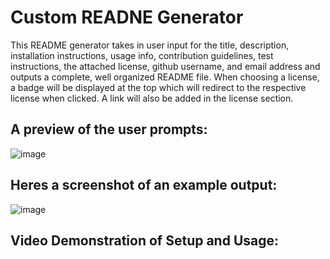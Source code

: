 # Custom READNE Generator
This README generator takes in user input for the title, description, installation instructions, usage info, contribution guidelines, test instructions, the attached license, github username, and email address and outputs a complete, well organized README file. When choosing a license, a badge will be displayed at the top which will redirect to the respective license when clicked. A link will also be added in the license section.

## A preview of the user prompts:

![image](https://user-images.githubusercontent.com/6527156/197318700-8b12e9f4-a47b-4b9e-a3c1-e136bb0af277.png)

## Heres a screenshot of an example output:

![image](https://user-images.githubusercontent.com/6527156/197318949-ab402fed-c80f-420f-9a50-88f9d835fc6f.png)

## Video Demonstration of Setup and Usage:
